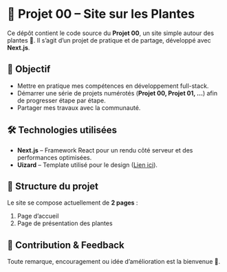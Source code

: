 

# 🌱 Projet 00 – Site sur les Plantes

Ce dépôt contient le code source du **Projet 00**, un site simple autour des plantes 🌿.
Il s’agit d’un projet de pratique et de partage, développé avec **Next.js**.

## 🚀 Objectif

* Mettre en pratique mes compétences en développement full-stack.
* Démarrer une série de projets numérotés (**Projet 00, Projet 01, …**) afin de progresser étape par étape.
* Partager mes travaux avec la communauté.

## 🛠️ Technologies utilisées

* **Next.js** – Framework React pour un rendu côté serveur et des performances optimisées.
* **Uizard** – Template utilisé pour le design ([Lien ici](https://uizard.io/templates/)).

## 📂 Structure du projet

Le site se compose actuellement de **2 pages** :

1. Page d’accueil
2. Page de présentation des plantes

<!-- ## 🔮 Prochaines étapes -->

<!-- * Développement du **Projet 01** avec des fonctionnalités supplémentaires.
* Amélioration du design et ajout de nouvelles pages.
* Déploiement en ligne pour test et feedback. -->

## 🤝 Contribution & Feedback

Toute remarque, encouragement ou idée d’amélioration est la bienvenue 🙏.
<!-- N’hésitez pas à ouvrir une *issue*. -->

